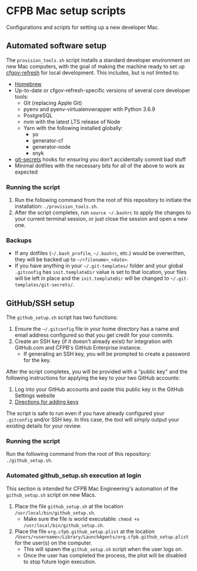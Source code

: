 # CFPB Mac setup scripts

Configurations and scripts for setting up a new developer Mac.


## Automated software setup

The `provision_tools.sh` script installs a standard developer environment
on new Mac computers, with the goal of making the machine ready to set up
[cfgov-refresh](https://github.com/cfpb/cfgov-refresh) for local development.
This includes, but is not limited to:

- [Homebrew](http://brew.sh/)
- Up-to-date or cfgov-refresh-specific versions of several core developer tools:
  - Git (replacing Apple Git)
  - pyenv and pyenv-virtualenvwrapper with Python 3.6.9
  - PostgreSQL
  - nvm with the latest LTS release of Node
  - Yarn with the following installed globally:
    - yo
    - generator-cf
    - generator-node
    - snyk
- [git-secrets](https://github.com/awslabs/git-secrets) hooks
  for ensuring you don't accidentally commit bad stuff
- Minimal dotfiles with the necessary bits for all of the above to work as expected

### Running the script

1. Run the following command from the root of this repository
   to initiate the installation: `./provision_tools.sh`.
1. After the script completes, run `source ~/.bashrc`
   to apply the changes to your current terminal session,
   or just close the session and open a new one.

### Backups

- If any dotfiles (`~/.bash_profile`, `~/.bashrc`, etc.) would be overwritten,
  they will be backed up to `~/<filename>_<date>`.
- If you have anything in your `~/.git-templates/` folder and
  your global `.gitconfig` has `init.templateDir` value is set to that location,
  your files will be left in place
  and the `init.templateDir` will be changed to `~/.git-templates/git-secrets/`.


## GitHub/SSH setup

The `github_setup.sh` script has two functions:

1. Ensure the `~/.gitconfig` file in your home directory has a name and
   email address configured so that you get credit for your commits.
1. Create an SSH key (if it doesn't already exist) for integration with
   GitHub.com and CFPB's GitHub Enterprise instance.
   - If generating an SSH key, you will be prompted
     to create a password for the key.

After the script completes, you will be provided with a "public key"
and the following instructions for applying the key to your two GitHub accounts:

1. Log into your GitHub accounts and paste this public key in the GitHub Settings website
1. [Directions for adding keys](https://help.github.com/en/articles/adding-a-new-ssh-key-to-your-github-account)

The script is safe to run even if you have already
configured your `.gitconfig` and/or SSH key.
In this case, the tool will simply output your existing details for your review.

### Running the script

Run the following command from the root of this repository: `./github_setup.sh`.


### Automated github_setup.sh execution at login

This section is intended for CFPB Mac Engineering's automation of
the `github_setup.sh` script on new Macs.

1. Place the file `github_setup.sh` at the location
   `/usr/local/bin/github_setup.sh`.
   - Make sure the file is world executable:
   `chmod +x /usr/local/bin/github_setup.sh`.
1. Place the file `org.cfpb.github_setup.plist` at the location
   `/Users/<username>/Library/LaunchAgents/org.cfpb.github_setup.plist`
   for the user(s) on the computer.
   - This will spawn the `github_setup.sh` script when the user logs on.
   - Once the user has completed the process, the plist will be disabled
     to stop future login execution.
